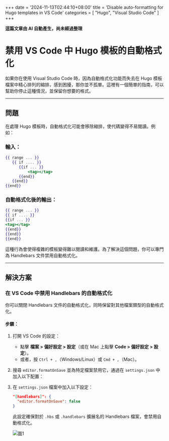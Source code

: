 +++
date = '2024-11-13T02:44:10+08:00'
title = 'Disable auto-formatting for Hugo templates in VS Code'
categories = [
    "Hugo", "Visual Studio Code"
]
+++

**這篇文章由 AI 自動產生，尚未經過整理**


# 禁用 VS Code 中 Hugo 模板的自動格式化

如果你在使用 Visual Studio Code 時，因為自動格式化功能而失去在 Hugo 模板檔案中精心排列的縮排，感到困擾，那你並不孤單。這裡有一個簡單的指南，可以幫助你停止這種情況，並保留你想要的格式。

---

## 問題

在處理 Hugo 模板時，自動格式化可能會移除縮排，使代碼變得不易閱讀。例如：

### 輸入：
```handlebars
{{ range ... }}
   {{ if .... }}
      {{if ... }}
          <tag></tag>
      {{end}}
   {{end}}
{{end}}
```

### 自動格式化後的輸出：
```handlebars
{{ range ... }}
{{ if .... }}
{{if ... }}
<tag></tag>
{{end}}
{{end}}
{{end}}
```

這種行為會使得複雜的模板變得難以閱讀和維護。為了解決這個問題，你可以專門為 Handlebars 文件禁用自動格式化。

---

## 解決方案

### 在 VS Code 中禁用 Handlebars 的自動格式化

你可以關閉 Handlebars 文件的自動格式化，同時保留對其他檔案類型的自動格式化。

#### 步驟：
1. 打開 VS Code 的設定：
   - 點擊 **檔案 > 偏好設定 > 設定**（或在 Mac 上點擊 **Code > 偏好設定 > 設定**）。
   - 或者，按 `Ctrl + ,`（Windows/Linux）或 `Cmd + ,`（Mac）。
2. 搜尋 `editor.formatOnSave` 並為特定檔案禁用它，通過在 `settings.json` 中加入以下配置：

3. 在 `settings.json` 檔案中加入以下設定：

   ```json
   "[handlebars]": {
     "editor.formatOnSave": false
   }
   ```

   此設定確保對於 `.hbs` 或 `.handlebars` 擴展名的 Handlebars 檔案，會禁用自動格式化。

   ![圖1](/logddd.png)